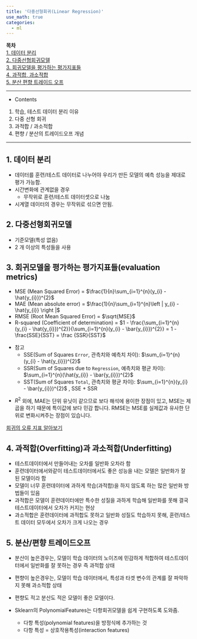 ```yaml
---
title: '다중선형회귀(Linear Regression)'
use_math: true
categories:
  - ml
---
```


**목차**  
[1. 데이터 분리](#1-데이터-분리)  
[2. 다중선형회귀모델](#2-다중선형회귀모델)  
[3. 회귀모델을 평가하는 평가지표들](#3-회귀모델을-평가하는-평가지표들evaluation-metrics)  
[4. 과적합, 과소적합](#4-과적합overfitting과-과소적합underfitting)  
[5. 분산 편향 트레이드 오프](#5-분산편향-트레이드오프)  

---
* Contents
1. 학습, 테스트 데이터 분리 이유
2. 다중 선형 회귀
3. 과적합 / 과소적합
4. 편향 / 분산의 트레이드오프 개념

---

## 1. 데이터 분리
* 데이터를 훈련/테스트 데이터로 나누어야 우리가 만든 모델의 예측 성능을 제대로 평가 가능함.
* 시간변화에 관계없을 경우
  * 무작위로 훈련/테스트 데이터셋으로 나눔
* 시계열 데이터의 경우는 무작위로 섞으면 안됨.

## 2. 다중선형회귀모델
* 기준모델(특성 없음)
* 2 개 이상의 특성들을 사용

## 3. 회귀모델을 평가하는 평가지표들(evaluation metrics)
* MSE (Mean Squared Error) = 
$\frac{1}{n}\sum_{i=1}^{n}(y_{i} - \hat{y_{i}})^{2}$
* MAE (Mean absolute error) = $\frac{1}{n}\sum_{i=1}^{n}\left | y_{i} - \hat{y_{i}} \right |$
* RMSE (Root Mean Squared Error) = 
$\sqrt{MSE}$
* R-squared (Coefficient of determination) = 
$1 - \frac{\sum_{i=1}^{n}(y_{i} - \hat{y_{i}})^{2}}{\sum_{i=1}^{n}(y_{i} - \bar{y_{i}})^{2}} = 1 - \frac{SSE}{SST} = \frac {SSR}{SST}$

- 참고
    - SSE(Sum of Squares `Error`, 관측치와 예측치 차이): $\sum_{i=1}^{n}(y_{i} - \hat{y_{i}})^{2}$
    - SSR(Sum of Squares due to `Regression`, 예측치와 평균 차이): $\sum_{i=1}^{n}(\hat{y_{i}} - \bar{y_{i}})^{2}$
    - SST(Sum of Squares `Total`, 관측치와 평균 차이): $\sum_{i=1}^{n}(y_{i} - \bar{y_{i}})^{2}$ , SSE + SSR

* $R^2$ 외에, MAE는 단위 유닛이 같으므로 보다 해석에 용이한 장점이 있고, MSE는 제곱을 하기 때문에 특이값에 보다 민감 합니다. RMSE는 MSE를 실제값과 유사한 단위로 변화시켜주는 장점이 있습니다.

[회귀의 오류 지표 알아보기](https://partrita.github.io/posts/regression-error/)

## 4. 과적합(Overfitting)과 과소적합(Underfitting)
* 테스트데이터에서 만들어내는 오차를 일반화 오차라 함
* 훈련데이터에서와같이 테스트데이터에서도 좋은 성능을 내는 모델은 일반화가 잘 된 모델이라 함
* 모델이 너무 훈련데이터에 과하게 학습(과적합)을 하지 않도록 하는 많은 일반화 방법들이 있음
* 과적합은 모델이 훈련데이터에만 특수한 성질을 과하게 학습해 일반화를 못해 결국 테스트데이터에서 오차가 커지는 현상
* 과소적합은 훈련데이터에 과적합도 못하고 일반화 성질도 학습하지 못해, 훈련/테스트 데이터 모두에서 오차가 크게 나오는 경우

## 5. 분산/편향 트레이드오프
* 분산이 높은경우는, 모델이 학습 데이터의 노이즈에 민감하게 적합하여 테스트데이터에서 일반화를 잘 못하는 경우 즉 과적합 상태
* 편향이 높은경우는, 모델이 학습 데이터에서, 특성과 타겟 변수의 관계를 잘 파악하지 못해 과소적합 상태
* 편향도 적고 분산도 적은 모델이 좋은 모델이다.

* Sklearn의 PolynomialFeatures는 다항회귀모델을 쉽게 구현하도록 도와줌.
  * 다항 특성(polynomial features)을 방정식에 추가하는 것
  * 다항 특성 = 상호작용특성(interaction features)
